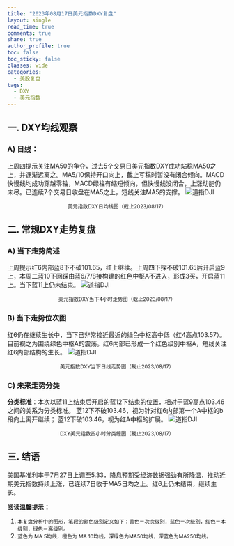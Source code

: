 ```yaml
---
title: "2023年08月17日美元指数DXY复盘"
layout: single
read_time: true
comments: true
share: true
author_profile: true
toc: false
toc_sticky: false
classes: wide
categories:
  - 美股复盘
tags:
  - DXY
  - 美元指数
---
```

## 一. DXY均线观察
### A) 日线：
上周四提示关注MA50的争夺，过去5个交易日美元指数DXY成功站稳MA50之上，并逐渐远离之。MA5/10保持开口向上，截止写稿时暂没有闭合倾向。MACD快慢线均成功穿越零轴，MACD绿柱有缩短倾向，但快慢线没闭合，上涨动能仍未尽。已连续7个交易日收盘在MA5之上，短线关注MA5的支撑。
 ![道指DJI](https://image.olim.cc/2023-08-17-DXY-day.png)
<small><center>美元指数DXY日均线图（截止2023/08/17）</center></small>
## 二. 常规DXY走势复盘
### A) 当下走势简述
上周提示红6内部蓝8下不破101.65，红上继续。上周四下探不破101.65后开启蓝9上，本周二蓝10下回踩由蓝6/7/8接构建的红色中枢A不进入，形成3买，开启蓝11上。当下蓝11上仍未结束。
 ![道指DJI](https://image.olim.cc/2023-08-17-DXY-hour.png)
<small><center>美元指数DXY当下4小时走势图（截止2023/08/17）</center></small>
### B) 当下走势位次图
红6仍在继续生长中，当下已非常接近最近的绿色中枢高中低（红4高点103.57）。目前视之为围绕绿色中枢A的震荡。红6内部已形成一个红色级别中枢A，短线关注红6内部结构的生长。
 ![道指DJI](https://image.olim.cc/2023-08-17-DXY-day-1.png)
<small><center>美元指数DXY当下日线走势图（截止2023/08/17）</center></small>
### C) 未来走势分类
**分类标准**：本次以蓝11上结束后开启的蓝12下结束的位置，相对于蓝9高点103.46之间的关系为分类标准。
蓝12下不破103.46，视为针对红6内部第一个A中枢的b段向上离开继续；
蓝12下破103.46，视为红A中枢的扩展。
 ![道指DJI](https://image.olim.cc/2023-08-17-DXY-hour-fl.png)
<small><center>DXY美元指数四小时分类缠图（截止2023/08/17）</center></small>
## 三. 结语
美国基准利率于7月27日上调至5.33，降息预期受经济数据强劲有所降温，推动近期美元指数持续上涨，已连续7日收于MA5日均之上。红6上仍未结束，继续生长。


**阅读温馨提示：** 
1. <small>本复盘分析中的图形，笔段的颜色级别定义如下：黄色＝次次级别，蓝色＝次级别，红色＝本级别，绿色＝高级别。</small> 
2. <small>蓝色为 MA 5均线，橙色为 MA 10均线，深绿色为MA50均线，深蓝色为MA250均线。</small> 

